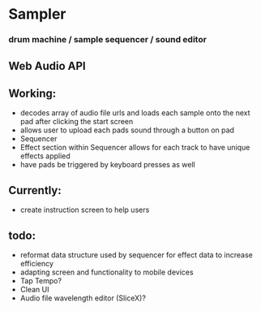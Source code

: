 # Sampler 

### drum machine / sample sequencer / sound editor

## Web Audio API

## Working:

- decodes array of audio file urls and loads each sample onto the next pad after clicking the start screen
- allows user to upload each pads sound through a button on pad
- Sequencer
- Effect section within Sequencer allows for each track to have unique effects applied
- have pads be triggered by keyboard presses as well

## Currently:

- create instruction screen to help users

## todo:

- reformat data structure used by sequencer for effect data to increase efficiency
- adapting screen and functionality to mobile devices
- Tap Tempo?
- Clean UI
- Audio file wavelength editor (SliceX)?
